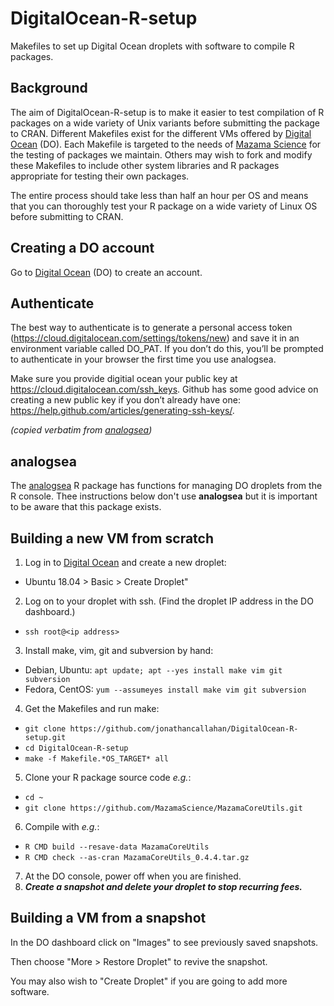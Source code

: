 # DigitalOcean-R-setup

Makefiles to set up Digital Ocean droplets with software to compile R packages.

## Background

The aim of DigitalOcean-R-setup is to make it easier to test compilation of R 
packages on a wide variety of Unix variants before submitting the package to
CRAN. Different Makefiles exist for the different VMs offered by
[Digital Ocean](http://digitalocean.com) (DO). Each Makefile is targeted to the needs of
[Mazama Science](http://mazamascience.com) for the testing of packages we maintain.
Others may wish to fork and modify these Makefiles to include other system 
libraries and R packages appropriate for testing their own packages.

The entire process should take less than half an hour per OS and means that you 
can thoroughly test your R package on a wide variety of Linux OS before submitting 
to CRAN.

## Creating a DO account

Go to [Digital Ocean](http://digitalocean.com) (DO) to create an account.

## Authenticate 

The best way to authenticate is to generate a personal access token 
(https://cloud.digitalocean.com/settings/tokens/new) and save it in an 
environment variable called DO_PAT. If you don’t do this, you’ll be prompted to 
authenticate in your browser the first time you use analogsea.

Make sure you provide digitial ocean your public key at 
https://cloud.digitalocean.com/ssh_keys. Github has some good advice on creating 
a new public key if you don’t already have one: 
https://help.github.com/articles/generating-ssh-keys/.

_(copied verbatim from [analogsea](https://analogsea.icu/index.html))_

## analogsea

The [analogsea](https://analogsea.icu/index.html) R package has functions for
managing DO droplets from the R console. Thee instructions below don't use 
**analogsea** but it is important to be aware that this package exists.

## Building a new VM from scratch

1. Log in to [Digital Ocean](http://digitalocean.com) and create a new droplet:
  * Ubuntu 18.04 > Basic > Create Droplet"
2. Log on to your droplet with ssh. (Find the droplet IP address in the DO dashboard.)
  * `ssh root@<ip address>`
3. Install make, vim, git and subversion by hand:
  * Debian, Ubuntu: `apt update; apt --yes install make vim git subversion`
  * Fedora, CentOS: `yum --assumeyes install make vim git subversion`
4. Get the Makefiles and run make:
  * `git clone https://github.com/jonathancallahan/DigitalOcean-R-setup.git`
  * `cd DigitalOcean-R-setup`
  * `make -f Makefile.*OS_TARGET* all`
5. Clone your R package source code _e.g._:
  * `cd ~`
  * `git clone https://github.com/MazamaScience/MazamaCoreUtils.git`
6. Compile with _e.g._:
  * `R CMD build --resave-data MazamaCoreUtils`
  * `R CMD check --as-cran MazamaCoreUtils_0.4.4.tar.gz`
7. At the DO console, power off when you are finished.
8. __*Create a snapshot and delete your droplet to stop recurring fees.*__

## Building a VM from a snapshot

In the DO dashboard click on "Images" to see previously saved snapshots.

Then choose "More > Restore Droplet" to revive the snapshot.

You may also wish to "Create Droplet" if you are going to add more software.

